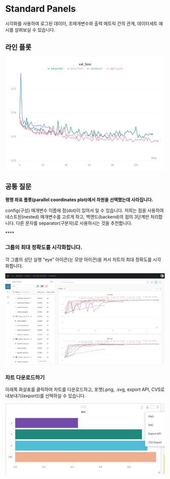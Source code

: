 # Standard Panels

시각화를 사용하여 로그된 데이터, 초매개변수와 출력 메트릭 간의 관계, 데이터세트 예시를 살펴보실 수 있습니다.

##  **라인 플롯**

![ &#xC5EC;&#xB7EC; &#xB2E4;&#xB978; &#xC2E4;&#xD589;&#xC5D0;&#xC11C; &#xC2DC;&#xAC04; &#xACBD;&#xACFC;&#xC5D0; &#xB530;&#xB978; &#xBA54;&#xD2B8;&#xB9AD;&#xC758; &#xC2DC;&#xAC01;&#xD654;](../../../.gitbook/assets/docs-line-plot.png)

##  **공통 질문**

**평행 좌표 플롯\(parallel coordinates plot\)에서 차원을 선택했는데 사라집니다.**

config\(구성\) 매개변수 이름에 점\(dot\)이 있어서 일 수 있습니다. 저희는 점을 사용하여 네스트된\(nested\) 매개변수를 고르게 하고, 백엔드\(backend\)의 점의 3단계만 처리합니다. 다른 문자를 separator\(구분자\)로 사용하시는 것을 추천합니다.

\*\*\*\*

###  **그룹의 최대 정확도를 시각화합니다.**

각 그룹의 상단 실행 “eye” 아이콘\(눈 모양 아이콘\)을 켜서 차트의 최대 정확도를 시각화합니다.

![](../../../.gitbook/assets/screen-shot-2020-02-12-at-3.45.09-pm.png)

###  **차트 다운로드하기**

아래쪽 화살표를 클릭하여 차트를 다운로드하고, 포맷\(.png, .svg, export API, CVS로 내보내기\(export\)\)를 선택하실 수 있습니다.

![](../../../.gitbook/assets/screen-shot-2020-02-20-at-10.07.09-am.png)

